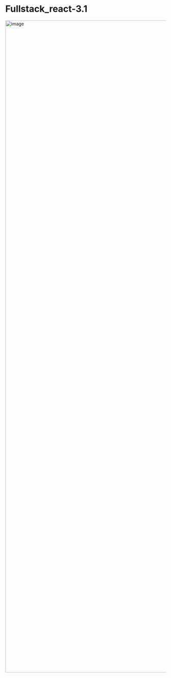 # Fullstack_react-3.1
<img width="3766" height="2036" alt="image" src="https://github.com/user-attachments/assets/2a8bd873-e642-4a9d-b9e9-c9b20c60c5e5" />
